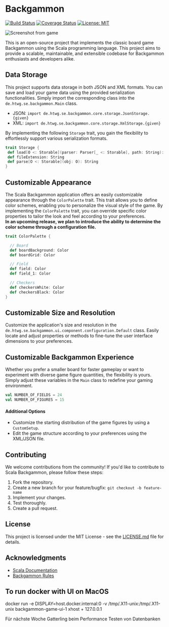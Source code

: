 # Backgammon

[![Build Status](https://img.shields.io/github/actions/workflow/status/jo351pau/SE-Boger/build_and_test.yml?branch=main)](https://github.com/jo351pau/SE-Boger/actions/workflows/build_and_test.yml) [![Coverage Status](https://coveralls.io/repos/github/jo351pau/SE-Boger/badge.svg?branch=main)](https://coveralls.io/github/jo351pau/SE-Boger?branch=main) [![License: MIT](https://img.shields.io/badge/License-MIT-yellow.svg)](https://opensource.org/licenses/MIT)


![Screenshot from game](src/main/resources/screenshot.jpeg)

This is an open-source project that implements the classic board game Backgammon using the Scala programming language. This project aims to provide a scalable, maintainable, and extensible codebase for Backgammon enthusiasts and developers alike.

## Data Storage

This project supports data storage in both JSON and XML formats. You can save and load your game data using the provided serialization functionalities. Simply import the corresponding class into the `de.htwg.se.backgammon.Main` class.

* JSON: `import de.htwg.se.backgammon.core.storage.JsonStorage.{given}`
* XML: `import de.htwg.se.backgammon.core.storage.XmlStorage.{given}`   

By implementing the following `Storage` trait,
you gain the flexibility to effortlessly support various serialization formats.
```scala
trait Storage {
 def load[O <: Storable](parser: Parser[_ <: Storable], path: String): Try[O]
 def fileExtension: String
 def parse[O <: Storable](obj: O): String 
}
```

## Customizable Appearance
The Scala Backgammon application offers an easily customizable appearance through the `ColorPalette` trait. This trait allows you to define color schemes, enabling you to personalize the visual style of the game. By implementing the `ColorPalette` trait, you can override specific color properties to tailor the look and feel according to your preferences.  
**In an upcoming release, we plan to introduce the ability to determine the color scheme through a configuration file.**
```scala
trait ColorPalette {

  // Board
  def boardBackground: Color
  def boardGrid: Color

  // Field 
  def field: Color
  def field_1: Color

  // Checkers
  def checkersWhite: Color
  def checkersBlack: Color
}
```

## Customizable Size and Resolution
Customize the application's size and resolution in the `de.htwg.se.backgammon.ui.component.configuration.Default` class. Easily locate and adjust properties or methods to fine-tune the user interface dimensions to your preferences.

## Customizable Backgammon Experience

Whether you prefer a smaller board for faster gameplay or want to experiment with diverse game figure quantities, the flexibility is yours. Simply adjust these variables in the `Main` class to redefine your gaming environment.
```scala
val NUMBER_OF_FIELDS = 24
val NUMBER_OF_FIGURES = 15
```
#### Additional Options
* Customize the starting distribution of the game figures by using a `CustomSetup`.
* Edit the game structure according to your preferences using the XML/JSON file. 


## Contributing

We welcome contributions from the community! If you'd like to contribute to Scala Backgammon, please follow these steps:

1. Fork the repository.
2. Create a new branch for your feature/bugfix: `git checkout -b feature-name`
3. Implement your changes.
4. Test thoroughly.
5. Create a pull request.

## License

This project is licensed under the MIT License - see the [LICENSE.md](LICENSE.md) file for details.

## Acknowledgments

- [Scala Documentation](https://docs.scala-lang.org/)
- [Backgammon Rules](https://www.bkgm.com/rules.html)

## To run docker with UI on MacOS
docker run -e DISPLAY=host.docker.internal:0 -v /tmp/.X11-unix:/tmp/.X11-unix backgammon-game-ui-1
xhost + 127.0.0.1


Für nächste Woche Gatterling beim Performance Testen von Datenbanken